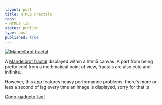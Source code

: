 ```yaml
---
layout: post
title: HTML5 Fractals
tags:
- HTML5 lab
status: publish
type: post
published: true
---
```

[![Mandelbrot fractal](http://yannick-lohse.fr/wp-content/uploads/2010/06/Capture-300x259.png)](http://yannick-lohse.fr/2010/06/html5-fractals/)

A [Mandelbrot fractal](http://en.wikipedia.org/wiki/Mandelbrot_set "Wikipedia page on Mandelbrot set") displayed within a html5 canvas. A part from being pretty cool from a methmatical point of view, fractals are also cute and inifinite.

However, this app features heavy performance problems; there's more or less a second of lag every time an image is displayed, sorry for that :s

[Gogo-gadgeto-lag!](http://code.yannick-lohse.fr/fractals/ "Fractals and html5 canvas")